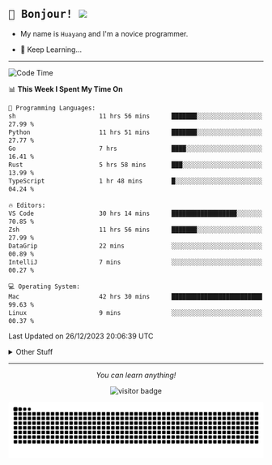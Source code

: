 <h2>
    <samp>🎉 Bonjour!  <img src="https://media.giphy.com/media/mGcNjsfWAjY5AEZNw6/giphy.gif" width="50"></samp>
</h2>

* My name is `Huayang` and I'm a novice programmer.


* 🧐 Keep Learning...

<hr>

<!--START_SECTION:waka-->
![Code Time](http://img.shields.io/badge/Code%20Time-1%2C913%20hrs%2012%20mins-blue)

📊 **This Week I Spent My Time On** 

```text
💬 Programming Languages: 
sh                       11 hrs 56 mins      ███████░░░░░░░░░░░░░░░░░░   27.99 % 
Python                   11 hrs 51 mins      ███████░░░░░░░░░░░░░░░░░░   27.77 % 
Go                       7 hrs               ████░░░░░░░░░░░░░░░░░░░░░   16.41 % 
Rust                     5 hrs 58 mins       ███░░░░░░░░░░░░░░░░░░░░░░   13.99 % 
TypeScript               1 hr 48 mins        █░░░░░░░░░░░░░░░░░░░░░░░░   04.24 % 

🔥 Editors: 
VS Code                  30 hrs 14 mins      ██████████████████░░░░░░░   70.85 % 
Zsh                      11 hrs 56 mins      ███████░░░░░░░░░░░░░░░░░░   27.99 % 
DataGrip                 22 mins             ░░░░░░░░░░░░░░░░░░░░░░░░░   00.89 % 
IntelliJ                 7 mins              ░░░░░░░░░░░░░░░░░░░░░░░░░   00.27 % 

💻 Operating System: 
Mac                      42 hrs 30 mins      █████████████████████████   99.63 % 
Linux                    9 mins              ░░░░░░░░░░░░░░░░░░░░░░░░░   00.37 % 
```


 Last Updated on 26/12/2023 20:06:39 UTC
<!--END_SECTION:waka-->

<details>
    <summary>Other Stuff</summary>

* 🛠️ Skills
<!-- 
<p align="center">
  <a href="https://skillicons.dev">
    <img src="https://skillicons.dev/icons?i=c,python,cpp,go,react,js,ts,rust,java,haskell,ruby,kotlin,scala,kubernetes,docker,grafana,jenkins,nginx,nestjs,nextjs,rabbitmq,postgres,kafka,redis,graphql,mysql,linux,md,git,vim,vscode,visualstudio,stackoverflow" />
  </a>
</p>
-->    
<p align="center">
    <img src="https://api.githubtrends.io/user/svg/XmchxUp/langs?time_range=one_year&include_private=True" />
    <img src="https://api.githubtrends.io/user/svg/XmchxUp/repos?time_range=one_year&include_private=True" />
</p>

* 🏆 Some GitHub statistical reports:

<p align="center">
    <img src="/github-metrics.svg" alt="github metrics" style='visibility:visible' />    
</p>

<p align="center">  
    <img height="180em" src="https://github-readme-stats.vercel.app/api?username=xmchxup&hide_border=true&show_icons=true&include_all_commits=true&bg_color=0,EC6C6C,FFD479,FFFC79,73FA79&theme=graywhite&locale=en" />
    <img height="180em" src="https://github-readme-stats.vercel.app/api/top-langs/?username=xmchxup&hide=css,scss,html&langs_count=8&hide_border=true&layout=compact&bg_color=0,73FA79,73FDFF,D783FF&theme=graywhite&locale=en" />
</p>


<img width="100%" src="https://github-profile-trophy.vercel.app/?username=xmchxup&column=7" />

</details>


<hr>


<p align="center">
    <i>You can learn anything!</i>
    <p align="center">
        <img src="https://visitor-badge.laobi.icu/badge?page_id=xmchxup" alt="visitor badge"/>       
    </p>
</p>

<picture>
  <source media="(prefers-color-scheme: dark)" srcset="https://raw.githubusercontent.com/XmchxUp/XmchxUp/output/github-snake-dark.svg" />
  <source media="(prefers-color-scheme: light)" srcset="https://raw.githubusercontent.com/XmchxUp/XmchxUp/output/github-snake.svg" />
  <img alt="github-snake" src="https://raw.githubusercontent.com/XmchxUp/XmchxUp/output/github-snake.svg" />
</picture>


